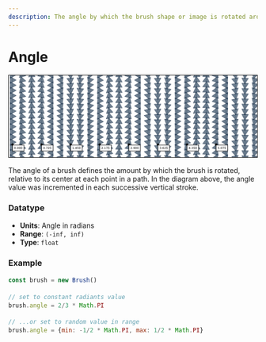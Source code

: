 ```yaml
---
description: The angle by which the brush shape or image is rotated around its center
---
```


# Angle

![](../../../../.gitbook/assets/angle.png)

The angle of a brush defines the amount by which the brush is rotated, relative to its center at each point in a path. In the diagram above, the angle value was incremented in each successive vertical stroke.

### Datatype

* **Units**: Angle in radians
* **Range**: `(-inf, inf)`
* **Type**: `float`

### Example

```javascript
const brush = new Brush()

// set to constant radiants value
brush.angle = 2/3 * Math.PI

// ...or set to random value in range
brush.angle = {min: -1/2 * Math.PI, max: 1/2 * Math.PI}
```

